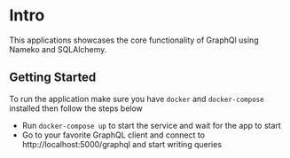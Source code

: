 # Intro

This applications showcases the core functionality of GraphQl using Nameko and SQLAlchemy. 

## Getting Started

To run the application make sure you have `docker` and `docker-compose` installed then follow 
the steps below

* Run `docker-compose up` to start the service and wait for the app to start
* Go to your favorite GraphQL client and connect to http://localhost:5000/graphql and start writing queries
